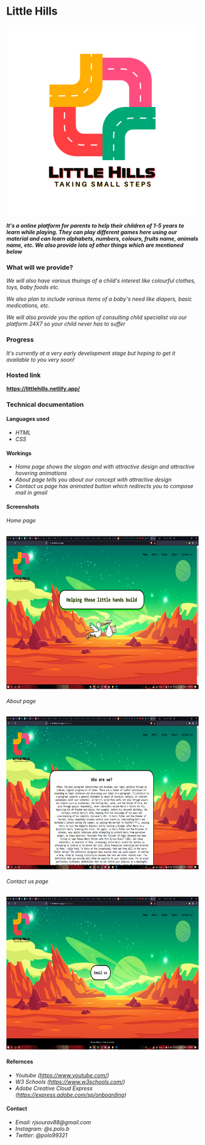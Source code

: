 # **Little Hills**

<p align="center">
  <img 
    width="500"
    height="500"
    src="./assets/images/logo.png"
  >
</p>

**_It's a online platform for parents to help their children of 1-5 years to learn while playing. They can play different games here using our material and can learn alphabets, numbers, colours, fruits name, animals name, etc. We also provide lots of other things which are mentioned below_**

### **What will we provide?**

_We will also have various thuings of a child's interest like colourful clothes, toys, baby foods etc._

_We also plan to include various items of a baby's need like diapers, basic medications, etc._

_We will also provide you the option of consulting child specialist via our platform 24X7 so your child never has to suffer_

### **Progress**

_It's currently at a very early development stage but hoping to get it available to you very soon!_

### **Hosted link**

**https://littlehills.netlify.app/**

### **Technical documentation**

#### Languages used

- _HTML_
- _CSS_

#### Workings

- _Home page shows the slogan and with attractive design and attractive hovering animations_
- _About page tells you about our concept with attractive design_
- _Contact us page has animated button which redirects you to compose mail in gmail_

#### Screenshots

###### Home page

<p align="center">
  <img 
    width="900"
    height="400"
    src="./assets/images/Screenshot (330).png"
  >
</p>

###### About page

<p align="center">
  <img 
    width="900"
    height="400"
    src="./assets/images/Screenshot (331).png"
  >
</p>

###### Contact us page

<p align="center">
  <img 
    width="900"
    height="400"
    src="./assets/images/Screenshot (332).png"
  >
</p>

#### Refernces

- _Youtube (https://www.youtube.com/)_
- _W3 Schools (https://www.w3schools.com/)_
- _Adobe Creative Cloud Express (https://express.adobe.com/sp/onboarding)_

#### Contact

- _Email: rjsourav88@gmail.com_
- _Instagram: @s.polo.b_
- _Twitter: @polo99321_
